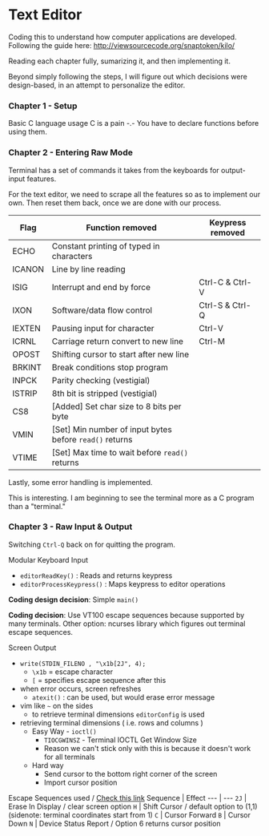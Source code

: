 # Text Editor

Coding this to understand how computer applications are developed.
Following the guide here: http://viewsourcecode.org/snaptoken/kilo/

Reading each chapter fully, sumarizing it, and then implementing it.

Beyond simply following the steps, I will figure out which decisions were design-based, in an attempt to personalize the editor.

### Chapter 1 - Setup

Basic C language usage
C is a pain -.-
You have to declare functions before using them.

### Chapter 2 - Entering Raw Mode

Terminal has a set of commands it takes from the keyboards for output-input features.

For the text editor, we need to scrape all the features so as to implement our own. Then reset them back, once we are done with our process.

Flag | Function removed | Keypress removed
--- | --- | --- |
ECHO | Constant printing of typed in characters | 
ICANON | Line by line reading | 
ISIG | Interrupt and end by force | Ctrl-C & Ctrl-V
IXON | Software/data flow control | Ctrl-S & Ctrl-Q
IEXTEN | Pausing input for character | Ctrl-V
ICRNL | Carriage return convert to new line | Ctrl-M
OPOST | Shifting cursor to start after new line |
BRKINT | Break conditions stop program |
INPCK | Parity checking (vestigial) |
ISTRIP | 8th bit is stripped (vestigial) |
CS8 | [Added] Set char size to 8 bits per byte | 
VMIN | [Set] Min number of input bytes before `read()` returns |
VTIME | [Set] Max time to wait before `read()` returns |

Lastly, some error handling is implemented.

This is interesting. I am beginning to see the terminal more as a C program than a "terminal."

### Chapter 3 - Raw Input & Output

Switching `Ctrl-Q` back on for quitting the program.

Modular Keyboard Input
- `editorReadKey()` : Reads and returns keypress
- `editorProcessKeypress()` : Maps keypress to editor operations

**Coding design decision**: Simple `main()`

**Coding decision**: Use VT100 escape sequences because supported by many terminals. Other option: ncurses library which figures out terminal escape sequences.

Screen Output
- `write(STDIN_FILENO , "\x1b[2J", 4);` 
   - `\x1b` = escape character
   - `[` = specifies escape sequence after this
- when error occurs, screen refreshes
   - `atexit()` : can be used, but would erase error message
- vim like `~` on the sides
   - to retrieve terminal dimensions `editorConfig` is used
- retrieving terminal dimensions ( i.e. rows and columns )
	- Easy Way - `ioctl()` 
		- `TIOCGWINSZ` - Terminal IOCTL Get Window Size
		- Reason we can't stick only with this is because it doesn't work for all terminals
	- Hard way 
		- Send cursor to the bottom right corner of the screen
		- Import cursor position

Escape Sequences used / [Check this link](http://vt100.net/docs/vt100-ug/chapter3.html#ED)
Sequence | Effect
--- | ---
`2J` | Erase In Display / clear screen option
`H` |  Shift Cursor / default option to (1,1) (sidenote: terminal coordinates start from 1)
`C` | Cursor Forward
`B` | Cursor Down
`N` | Device Status Report / Option 6 returns cursor position
























